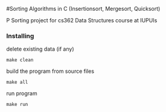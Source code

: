#Sorting Algorithms in C (Insertionsort, Mergesort, Quicksort)

P Sorting project for cs362 Data Structures course at IUPUIs

### Installing

delete existing data (if any)

```
make clean
```

build the program from source files

```
make all
```

run program

```
make run
```


